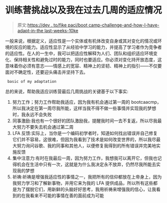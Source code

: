 # 训练营挑战以及我在过去几周的适应情况

> 原文:[https://dev . to/fike paci/boot camp-challenge-and-how-I-have-adapt-in-the last-weeks-10ke](https://dev.to/fikepaci/bootcamp-challenge-and-how-i-have-adapted-in-the-last-few-weeks-10ke)

一般来说，根据定义，适应性是一个实体或有机体改变自身或其对变化的情况或环境的反应的能力。适应性显示了从经验中学习的能力，并提高了学习者作为竞争者的适应性。在人的一生中，我可以把适应性解释为人们、团队和组织适应环境变化、保持相关性和避免过时的能力，同时也要适应。你必须对变化持开放态度，这意味着你必须有意志——情感上的宽容、精神上的坚韧、精神上的指引——不仅要面对不确定性，还要迎头痛击并坚持下去。

```
 basic of my adaptation 
```

总的来说，帮助我适应训练营最后几周挑战的关键基于以下事实:

1.  努力工作；努力工作帮助我适应，因为我有机会通过第一周的 bootcaacmp，所以我决定在第一周尽我所能，这样当我不得不做一些事情并实现我的梦想时，我永远不会失败
2.  同事激励:我也有一个很好的团队激励我，提醒我时间一去不复返，所以尽我最大努力不要失去机会通过第二周
3.  LFA 反馈:实际上，当你是一个编码初学者时，知道如何找出错误并自己修复它们并不容易，这很难，但因为我看到了技术是如何改变世界的，所以我尽最大努力询问谷歌、我的同事和其他人，以便修复我得到的所有错误并完美地实施反馈
4.  集中注意力:有时在我最后一周，因为努力工作，我想我可以离开它，但我也记得机会在生活中只有一次，这就是为什么我决定永不放弃，仍然尽我所能去实现我的梦想
5.  祈祷:祈祷是增强我适应性的事情之一，我把所有的信仰都放在上帝身上，因为我努力学习和了解新事物，并用它来为我的 LFA 提供成品，所以所有这些都是为了摆脱它们，用新鲜的头脑好好思考，我用祈祷来增强我的信心，让我看到的在我看来不可能的事情在善的面前成为可能